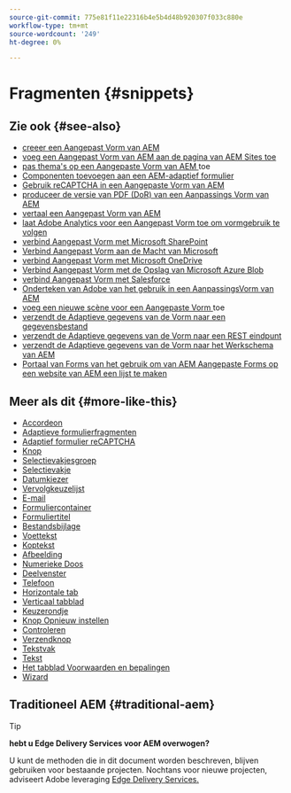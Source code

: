 ```yaml
---
source-git-commit: 775e81f11e22316b4e5b4d48b920307f033c880e
workflow-type: tm+mt
source-wordcount: '249'
ht-degree: 0%

---
```

# Fragmenten {#snippets}

<!--

## See Also {#see-also}

* [Create an AEM Adaptive Form](https://experienceleague.adobe.com/docs/experience-manager-cloud-service/content/forms/adaptive-forms-authoring/authoring-adaptive-forms-core-components/create-an-adaptive-form-on-forms-cs/creating-adaptive-form-core-components.html?lang=nl-NL)
* [Add an AEM Adaptive Form to AEM Sites page](https://experienceleague.adobe.com/docs/experience-manager-cloud-service/content/forms/adaptive-forms-authoring/create-or-add-an-adaptive-form-to-aem-sites-page.html?lang=nl-NL)
* [Apply themes to an AEM Adaptive Form](https://experienceleague.adobe.com/docs/experience-manager-cloud-service/content/forms/adaptive-forms-authoring/authoring-adaptive-forms-core-components/create-an-adaptive-form-on-forms-cs/using-themes-in-core-components.html?lang=nl-NL)
* [Add components to an AEM Adaptive Form](/help/adaptive-forms/introduction.md#adaptive-forms-core-components-components)
* [Use reCAPTCHA in an AEM Adaptive Form](https://experienceleague.adobe.com/docs/experience-manager-cloud-service/content/forms/adaptive-forms-authoring/authoring-adaptive-forms-foundation-components/add-components-to-an-adaptive-form/captcha-adaptive-forms.html?lang=nl-NL)
* [Generate PDF version (DoR) of an AEM Adaptive Form](https://experienceleague.adobe.com/docs/experience-manager-cloud-service/content/forms/adaptive-forms-authoring/authoring-adaptive-forms-core-components/create-an-adaptive-form-on-forms-cs/generate-document-of-record-core-components.html?lang=nl-NL)
* [Translate an AEM Adaptive Form](https://experienceleague.adobe.com/docs/experience-manager-cloud-service/content/forms/adaptive-forms-authoring/authoring-adaptive-forms-core-components/create-an-adaptive-form-on-forms-cs/using-aem-translation-workflow-to-localize-adaptive-forms-core-components.html?lang=nl-NL)
* [Enable Adobe Analytics for an Adaptive Form to track form usage](https://experienceleague.adobe.com/docs/experience-manager-cloud-service/content/forms/integrate/services/enable-adobe-analytics-adaptive-form-using-experience-cloud-setup-automation.html?lang=nl-NL)
* [Connect Adaptive Form to Microsoft SharePoint](https://experienceleague.adobe.com/docs/experience-manager-cloud-service/content/forms/adaptive-forms-authoring/authoring-adaptive-forms-core-components/create-an-adaptive-form-on-forms-cs/configure-submit-actions-core-components.html?lang=nl-NL#create-sharepoint-configuration)
* [Connect Adaptive Form to Microsoft Power Automate](https://experienceleague.adobe.com/docs/experience-manager-cloud-service/content/forms/adaptive-forms-authoring/authoring-adaptive-forms-core-components/create-an-adaptive-form-on-forms-cs/configure-submit-actions-core-components.html?lang=nl-NL#microsoft-power-automate)
* [Connect Adaptive Form to Microsoft OneDrive](https://experienceleague.adobe.com/docs/experience-manager-cloud-service/content/forms/adaptive-forms-authoring/authoring-adaptive-forms-core-components/create-an-adaptive-form-on-forms-cs/configure-submit-actions-core-components.html?lang=nl-NL#submit-to-onedrive)
* [Connect Adaptive Form to Microsoft Azure Blob Storage](https://experienceleague.adobe.com/docs/experience-manager-cloud-service/content/forms/adaptive-forms-authoring/authoring-adaptive-forms-core-components/create-an-adaptive-form-on-forms-cs/configure-submit-actions-core-components.html?lang=nl-NL#submit-to-azure-blob-storage)
* [Connect Adaptive Form to Salesforce](https://experienceleague.adobe.com/docs/experience-manager-cloud-service/content/forms/integrate/use-form-data-model/oauth2-client-credentials-flow-for-server-to-server-integration.html?lang=nl-NL)
* [Use Adobe Sign in an AEM Adaptive Form](https://experienceleague.adobe.com/docs/experience-manager-cloud-service/content/forms/adaptive-forms-authoring/authoring-adaptive-forms-foundation-components/use-adobe-sign/working-with-adobe-sign.html?lang=nl-NL)
* [Add a new locale for an Adaptive Form](https://experienceleague.adobe.com/docs/experience-manager-cloud-service/content/forms/adaptive-forms-authoring/authoring-adaptive-forms-core-components/create-an-adaptive-form-on-forms-cs/supporting-new-language-localization-core-components.html?lang=nl-NL)
* [Send Adaptive Form data to a database](https://experienceleague.adobe.com/docs/experience-manager-cloud-service/content/forms/integrate/use-form-data-model/data-integration.html?lang=nl-NL)
* [Send Adaptive Form data to a REST endpoint](https://experienceleague.adobe.com/docs/experience-manager-cloud-service/content/forms/adaptive-forms-authoring/authoring-adaptive-forms-core-components/create-an-adaptive-form-on-forms-cs/configure-submit-actions-core-components.html?lang=nl-NL#submit-to-rest-endpoint)
* [Send Adaptive Form data to AEM Workflow](https://experienceleague.adobe.com/docs/experience-manager-cloud-service/content/forms/adaptive-forms-authoring/authoring-adaptive-forms-core-components/create-an-adaptive-form-on-forms-cs/configure-submit-actions-core-components.html?lang=nl-NL#invoke-an-aem-workflow)
* [Use Forms Portal to list AEM Adaptive Forms on an AEM website](https://experienceleague.adobe.com/docs/experience-manager-cloud-service/content/forms/adaptive-forms-authoring/authoring-adaptive-forms-foundation-components/configure-forms-portal.html?lang=nl-NL)
-->

## Zie ook {#see-also}

- [ creeer een Aangepast Vorm van AEM ](https://experienceleague.adobe.com/docs/experience-manager-cloud-service/content/forms/adaptive-forms-authoring/authoring-adaptive-forms-core-components/create-an-adaptive-form-on-forms-cs/creating-adaptive-form-core-components.html?lang=nl-NL)
- [ voeg een Aangepast Vorm van AEM aan de pagina van AEM Sites toe ](https://experienceleague.adobe.com/docs/experience-manager-cloud-service/content/forms/adaptive-forms-authoring/create-or-add-an-adaptive-form-to-aem-sites-page.html?lang=nl-NL)
- [ pas thema&#39;s op een Aangepaste Vorm van AEM ](https://experienceleague.adobe.com/docs/experience-manager-cloud-service/content/forms/adaptive-forms-authoring/authoring-adaptive-forms-core-components/create-an-adaptive-form-on-forms-cs/using-themes-in-core-components.html?lang=nl-NL) toe
- [Componenten toevoegen aan een AEM-adaptief formulier](/help/adaptive-forms/introduction.md#adaptive-forms-core-components-components)
- [ Gebruik reCAPTCHA in een Aangepaste Vorm van AEM ](https://experienceleague.adobe.com/docs/experience-manager-cloud-service/content/forms/adaptive-forms-authoring/authoring-adaptive-forms-foundation-components/add-components-to-an-adaptive-form/captcha-adaptive-forms.html?lang=nl-NL)
- [ produceer de versie van PDF (DoR) van een Aanpassings Vorm van AEM ](https://experienceleague.adobe.com/docs/experience-manager-cloud-service/content/forms/adaptive-forms-authoring/authoring-adaptive-forms-core-components/create-an-adaptive-form-on-forms-cs/generate-document-of-record-core-components.html?lang=nl-NL)
- [ vertaal een Aangepast Vorm van AEM ](https://experienceleague.adobe.com/docs/experience-manager-cloud-service/content/forms/adaptive-forms-authoring/authoring-adaptive-forms-core-components/create-an-adaptive-form-on-forms-cs/using-aem-translation-workflow-to-localize-adaptive-forms-core-components.html?lang=nl-NL)
- [ laat Adobe Analytics voor een Aangepast Vorm toe om vormgebruik te volgen ](https://experienceleague.adobe.com/docs/experience-manager-cloud-service/content/forms/integrate/services/enable-adobe-analytics-adaptive-form-using-experience-cloud-setup-automation.html?lang=nl-NL)
- [ verbind Aangepast Vorm met Microsoft SharePoint ](https://experienceleague.adobe.com/docs/experience-manager-cloud-service/content/forms/adaptive-forms-authoring/authoring-adaptive-forms-core-components/create-an-adaptive-form-on-forms-cs/configure-submit-actions-core-components.html?lang=nl-NL#create-sharepoint-configuration)
- [ Verbind Aangepast Vorm aan de Macht van Microsoft ](https://experienceleague.adobe.com/docs/experience-manager-cloud-service/content/forms/adaptive-forms-authoring/authoring-adaptive-forms-core-components/create-an-adaptive-form-on-forms-cs/configure-submit-actions-core-components.html?lang=nl-NL#microsoft-power-automate)
- [ verbind Aangepast Vorm met Microsoft OneDrive ](https://experienceleague.adobe.com/docs/experience-manager-cloud-service/content/forms/adaptive-forms-authoring/authoring-adaptive-forms-core-components/create-an-adaptive-form-on-forms-cs/configure-submit-actions-core-components.html?lang=nl-NL#submit-to-onedrive)
- [ Verbind Aangepast Vorm met de Opslag van Microsoft Azure Blob ](https://experienceleague.adobe.com/docs/experience-manager-cloud-service/content/forms/adaptive-forms-authoring/authoring-adaptive-forms-core-components/create-an-adaptive-form-on-forms-cs/configure-submit-actions-core-components.html?lang=nl-NL#submit-to-azure-blob-storage)
- [ verbind Aangepast Vorm met Salesforce ](https://experienceleague.adobe.com/docs/experience-manager-cloud-service/content/forms/integrate/use-form-data-model/oauth2-client-credentials-flow-for-server-to-server-integration.html?lang=nl-NL)
- [ Onderteken van Adobe van het gebruik in een AanpassingsVorm van AEM ](https://experienceleague.adobe.com/docs/experience-manager-cloud-service/content/forms/adaptive-forms-authoring/authoring-adaptive-forms-foundation-components/use-adobe-sign/working-with-adobe-sign.html?lang=nl-NL)
- [ voeg een nieuwe scène voor een Aangepaste Vorm ](https://experienceleague.adobe.com/docs/experience-manager-cloud-service/content/forms/adaptive-forms-authoring/authoring-adaptive-forms-core-components/create-an-adaptive-form-on-forms-cs/supporting-new-language-localization-core-components.html?lang=nl-NL) toe
- [ verzendt de Adaptieve gegevens van de Vorm naar een gegevensbestand ](https://experienceleague.adobe.com/docs/experience-manager-cloud-service/content/forms/integrate/use-form-data-model/data-integration.html?lang=nl-NL)
- [ verzendt de Adaptieve gegevens van de Vorm naar een REST eindpunt ](https://experienceleague.adobe.com/docs/experience-manager-cloud-service/content/forms/adaptive-forms-authoring/authoring-adaptive-forms-core-components/create-an-adaptive-form-on-forms-cs/configure-submit-actions-core-components.html?lang=nl-NL#submit-to-rest-endpoint)
- [ verzendt de Adaptieve gegevens van de Vorm naar het Werkschema van AEM ](https://experienceleague.adobe.com/docs/experience-manager-cloud-service/content/forms/adaptive-forms-authoring/authoring-adaptive-forms-core-components/create-an-adaptive-form-on-forms-cs/configure-submit-actions-core-components.html?lang=nl-NL#invoke-an-aem-workflow)
- [ Portaal van Forms van het gebruik om van AEM Aangepaste Forms op een website van AEM een lijst te maken ](https://experienceleague.adobe.com/docs/experience-manager-cloud-service/content/forms/adaptive-forms-authoring/authoring-adaptive-forms-foundation-components/configure-forms-portal.html?lang=nl-NL)

## Meer als dit {#more-like-this}

- [Accordeon](/help/adaptive-forms/components/accordion.md)
- [Adaptieve formulierfragmenten](/help/adaptive-forms/components/adaptive-form-fragment.md)
- [Adaptief formulier reCAPTCHA](/help/adaptive-forms/components/adaptive-form-recaptcha.md)
- [Knop](/help/adaptive-forms/components/button.md)
- [Selectievakjesgroep](/help/adaptive-forms/components/checkbox-group.md)
- [Selectievakje](/help/adaptive-forms/components/checkbox.md)
- [Datumkiezer](/help/adaptive-forms/components/date-picker.md)
- [Vervolgkeuzelijst](/help/adaptive-forms/components/drop-down-list.md)
- [E-mail](/help/adaptive-forms/components/email.md)
- [Formuliercontainer](/help/adaptive-forms/components/form-container.md)
- [Formuliertitel](/help/adaptive-forms/components/form-title.md)
- [Bestandsbijlage](/help/adaptive-forms/components/file-attachment.md)
- [Voettekst](/help/adaptive-forms/components/footer.md)
- [Koptekst](/help/adaptive-forms/components/header.md)
- [Afbeelding](/help/adaptive-forms/components/image.md)
- [ Numerieke Doos ](/help/adaptive-forms/components/numeric-box.md)
  <!--- [Password Box](/help/adaptive-forms/components/password-box.md)-->
- [Deelvenster](/help/adaptive-forms/components/panel.md)
- [Telefoon](/help/adaptive-forms/components/phone.md)
- [Horizontale tab](/help/adaptive-forms/components/horizontal-tabs.md)
- [Verticaal tabblad](/help/adaptive-forms/components/vertical-tabs.md)
- [Keuzerondje](/help/adaptive-forms/components/radio-button.md)
- [Knop Opnieuw instellen](/help/adaptive-forms/components/reset-button.md)
- [Controleren](/help/adaptive-forms/components/review.md)
- [Verzendknop](/help/adaptive-forms/components/submit-button.md)
- [Tekstvak](/help/adaptive-forms/components/text-box.md)
- [Tekst](/help/adaptive-forms/components/text.md)
- [Het tabblad Voorwaarden en bepalingen](/help/adaptive-forms/components/terms-and-conditions.md)
- [Wizard](/help/adaptive-forms/components/wizard.md)

## Traditioneel AEM {#traditional-aem}

>[!TIP]
>
>**hebt u Edge Delivery Services voor AEM overwogen?**
>
>U kunt de methoden die in dit document worden beschreven, blijven gebruiken voor bestaande projecten. Nochtans voor nieuwe projecten, adviseert Adobe leveraging [ Edge Delivery Services.](https://experienceleague.adobe.com/nl/docs/experience-manager-cloud-service/content/edge-delivery/overview)
